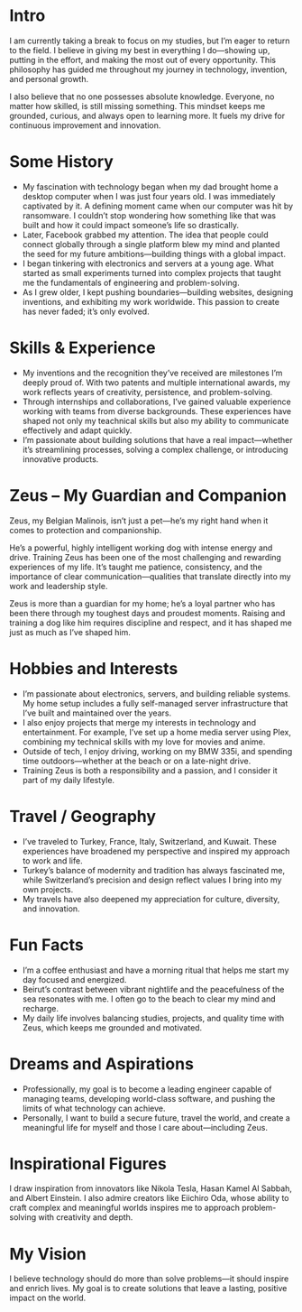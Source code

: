 # Intro

I am currently taking a break to focus on my studies, but I’m eager to return to the field. I believe in giving my best in everything I do—showing up, putting in the effort, and making the most out of every opportunity. This philosophy has guided me throughout my journey in technology, invention, and personal growth.

I also believe that no one possesses absolute knowledge. Everyone, no matter how skilled, is still missing something. This mindset keeps me grounded, curious, and always open to learning more. It fuels my drive for continuous improvement and innovation.

# Some History

* My fascination with technology began when my dad brought home a desktop computer when I was just four years old. I was immediately captivated by it. A defining moment came when our computer was hit by ransomware. I couldn’t stop wondering how something like that was built and how it could impact someone’s life so drastically.
* Later, Facebook grabbed my attention. The idea that people could connect globally through a single platform blew my mind and planted the seed for my future ambitions—building things with a global impact.
* I began tinkering with electronics and servers at a young age. What started as small experiments turned into complex projects that taught me the fundamentals of engineering and problem-solving.
* As I grew older, I kept pushing boundaries—building websites, designing inventions, and exhibiting my work worldwide. This passion to create has never faded; it’s only evolved.

# Skills & Experience

* My inventions and the recognition they’ve received are milestones I’m deeply proud of. With two patents and multiple international awards, my work reflects years of creativity, persistence, and problem-solving.
* Through internships and collaborations, I’ve gained valuable experience working with teams from diverse backgrounds. These experiences have shaped not only my teachnical skills but also my ability to communicate effectively and adapt quickly.
* I’m passionate about building solutions that have a real impact—whether it’s streamlining processes, solving a complex challenge, or introducing innovative products.

# Zeus – My Guardian and Companion

Zeus, my Belgian Malinois, isn’t just a pet—he’s my right hand when it comes to protection and companionship.

He’s a powerful, highly intelligent working dog with intense energy and drive. Training Zeus has been one of the most challenging and rewarding experiences of my life. It’s taught me patience, consistency, and the importance of clear communication—qualities that translate directly into my work and leadership style.

Zeus is more than a guardian for my home; he’s a loyal partner who has been there through my toughest days and proudest moments. Raising and training a dog like him requires discipline and respect, and it has shaped me just as much as I’ve shaped him.

# Hobbies and Interests

* I’m passionate about electronics, servers, and building reliable systems. My home setup includes a fully self-managed server infrastructure that I’ve built and maintained over the years.
* I also enjoy projects that merge my interests in technology and entertainment. For example, I’ve set up a home media server using Plex, combining my technical skills with my love for movies and anime.
* Outside of tech, I enjoy driving, working on my BMW 335i, and spending time outdoors—whether at the beach or on a late-night drive.
* Training Zeus is both a responsibility and a passion, and I consider it part of my daily lifestyle.

# Travel / Geography

* I’ve traveled to Turkey, France, Italy, Switzerland, and Kuwait. These experiences have broadened my perspective and inspired my approach to work and life.
* Turkey’s balance of modernity and tradition has always fascinated me, while Switzerland’s precision and design reflect values I bring into my own projects.
* My travels have also deepened my appreciation for culture, diversity, and innovation.

# Fun Facts

* I’m a coffee enthusiast and have a morning ritual that helps me start my day focused and energized.
* Beirut’s contrast between vibrant nightlife and the peacefulness of the sea resonates with me. I often go to the beach to clear my mind and recharge.
* My daily life involves balancing studies, projects, and quality time with Zeus, which keeps me grounded and motivated.

# Dreams and Aspirations

* Professionally, my goal is to become a leading engineer capable of managing teams, developing world-class software, and pushing the limits of what technology can achieve.
* Personally, I want to build a secure future, travel the world, and create a meaningful life for myself and those I care about—including Zeus.

# Inspirational Figures

I draw inspiration from innovators like Nikola Tesla, Hasan Kamel Al Sabbah, and Albert Einstein. I also admire creators like Eiichiro Oda, whose ability to craft complex and meaningful worlds inspires me to approach problem-solving with creativity and depth.


# My Vision

I believe technology should do more than solve problems—it should inspire and enrich lives. My goal is to create solutions that leave a lasting, positive impact on the world.

